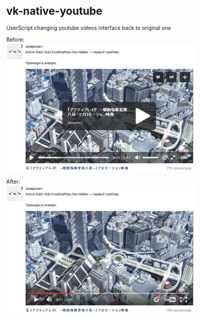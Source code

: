 # vk-native-youtube
UserScript changing youtube videos interface back to original one

Before:
![](before.gif)

After:
![](after.gif)
